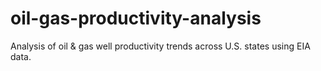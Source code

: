 # oil-gas-productivity-analysis
Analysis of oil &amp; gas well productivity trends across U.S. states using EIA data.
